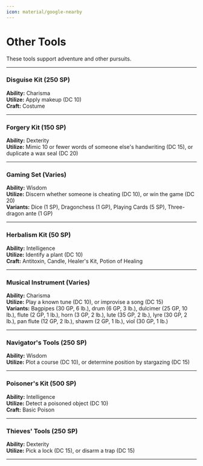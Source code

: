 ```yaml
---
icon: material/google-nearby
---
```


# Other Tools

These tools support adventure and other pursuits.

---

### Disguise Kit (250 SP)

**Ability:** Charisma  
**Utilize:** Apply makeup (DC 10)  
**Craft:** Costume

---

### Forgery Kit (150 SP)

**Ability:** Dexterity  
**Utilize:** Mimic 10 or fewer words of someone else's handwriting (DC 15), or duplicate a wax seal (DC 20)  

---

### Gaming Set (Varies)

**Ability:** Wisdom  
**Utilize:** Discern whether someone is cheating (DC 10), or win the game (DC 20)  
**Variants:** Dice (1 SP), Dragonchess (1 GP), Playing Cards (5 SP), Three-dragon ante (1 GP)

---

### Herbalism Kit (50 SP)

**Ability:** Intelligence  
**Utilize:** Identify a plant (DC 10)  
**Craft:** Antitoxin, Candle, Healer's Kit, Potion of Healing

---

### Musical Instrument (Varies)
**Ability:** Charisma  
**Utilize:** Play a known tune (DC 10), or improvise a song (DC 15)  
**Variants:** Bagpipes (30 GP, 6 lb.), drum (6 GP, 3 lb.), dulcimer (25 GP, 10 lb.), flute (2 GP, 1 lb.), horn (3 GP, 2 lb.), lute (35 GP, 2 lb.), lyre (30 GP, 2 lb.), pan flute (12 GP, 2 lb.), shawm (2 GP, 1 lb.), viol (30 GP, 1 lb.)

---

### Navigator's Tools (250 SP)

**Ability:** Wisdom  
**Utilize:** Plot a course (DC 10), or determine position by stargazing (DC 15)

---

### Poisoner's Kit (500 SP)

**Ability:** Intelligence  
**Utilize:** Detect a poisoned object (DC 10)  
**Craft:** Basic Poison

---

### Thieves' Tools (250 SP)

**Ability:** Dexterity  
**Utilize:** Pick a lock (DC 15), or disarm a trap (DC 15)

---